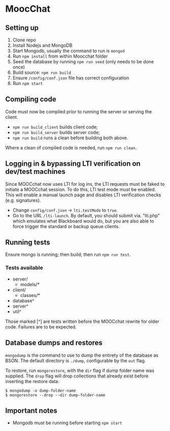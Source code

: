 # MoocChat

## Setting up

1. Clone repo
2. Install Nodejs and MongoDB
3. Start Mongodb, usually the command to run is `mongod`
4. Run `npm install` from within Moocchat folder
5. Seed the database by running `npm run seed` (only needs to be done once)
6. Build source: `npm run build`
7. Ensure `/config/conf.json` file has correct configuration
8. Run `npm start`

## Compiling code
Code must now be compiled prior to running the server or serving the client.

* `npm run build_client` builds client code;
* `npm run build_server` builds server code;
* `npm run build` runs a clean before building both above.

Where a clean of compiled code is needed, run `npm run clean`.

## Logging in & bypassing LTI verification on dev/test machines
Since MOOCchat now uses LTI for log ins, the LTI requests must be faked to initiate a MOOCchat session.
To do this, LTI test mode must be enabled. This will enable a manual launch page and disables LTI verification checks (e.g. signatures).

* Change `config/conf.json` -> `lti.testMode` to `true`.
* Go to the URL `/lti-launch`. By default, you should submit via. "lti.php" which emulates what Blackboard would do, but you are also able to force trigger the standard or backup queue clients.

## Running tests
Ensure mongo is running; then build; then run `npm run test`.

### Tests available
* server/
    * models/*
* client/
    * classes/*
* database^
* server^
* util^

Those marked [^] are tests written before the MOOCchat rewrite for older code. Failures are to be expected.

## Database dumps and restores
`mongodump` is the command to use to dump the entirety of the database as BSON. The default directory is `./dump`, configurable by the `out` flag.

To restore, run `mongorestore`, with the `dir` flag if dump folder name was supplied. The `drop` flag will drop collections that already exist before inserting the restore data. 

    $ mongodump -o dump-folder-name
    $ mongorestore --drop --dir dump-folder-name

## Important notes
* Mongodb must be running before starting `npm start`
